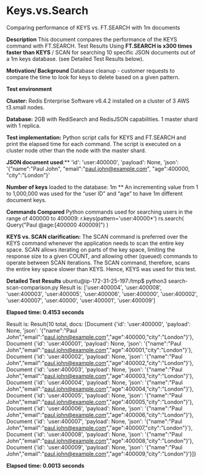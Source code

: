 # Keys.vs.Search
Comparing performance of KEYS vs. FT.SEARCH with 1m documents

**Description**
This document compares the performance of the KEYS command with FT.SEARCH.
Test Results
Using **FT.SEARCH is x300 times faster than KEYS** / SCAN for searching 10 specific JSON documents out of a 1m keys database. (see Detailed Test Results below).

**Motivation/ Background**
Database cleanup - customer requests to compare the time to look for keys to delete based on a given pattern.

**Test environment**

**Cluster:** Redis Enterprise Software v6.4.2 installed on a cluster of 3 AWS t3.small nodes.

**Database:** 2GB with RediSearch and RedisJSON capabilities. 1 master shard with 1 replica.

**Test implementation:** Python script calls for KEYS and FT.SEARCH and print the elapsed time for each command. The script is executed on a cluster node other than the node with the master shard.

**JSON document used**:**
'id': 'user:400000',
'payload': None,
'json': '{"name":"Paul John",
"email":"paul.john@example.com",
"age":400000,
"city":"London"}'

**Number of keys** loaded to the database: 1m
 ** An incrementing value from 1 to 1,000,000 was used for the “user ID” and “age” to have 1m different document keys.
 
**Commands Compared**
Python commands used for searching users in the range of 400000 to 400009:
r.keys(pattern='user:40000*')
rs.search( Query("Paul @age:[400000 400009]") )

**KEYS vs. SCAN clarification:**
The SCAN command is preferred over the KEYS command whenever the application needs to scan the entire key space. SCAN allows iterating on parts of the key space, limiting the response size to a given COUNT, and allowing other (queued) commands to operate between SCAN iterations. The SCAN command, therefore, scans the entire key space slower than KEYS. Hence, KEYS was used for this test.

**Detailed Test Results**
ubuntu@ip-172-31-25-197:/tmp$ python3 search-scan-comparison.py
Result is:  ['user:400004', 'user:400008', 'user:400003', 'user:400005', 'user:400006', 'user:400000', 'user:400002', 'user:400007', 'user:40000', 'user:400001', 'user:400009']

**Elapsed time: 0.4153 seconds**

Result is:  Result{10 total, docs: [Document {'id': 'user:400000', 'payload': None, 'json': '{"name":"Paul John","email":"paul.john@example.com","age":400000,"city":"London"}'}, Document {'id': 'user:400001', 'payload': None, 'json': '{"name":"Paul John","email":"paul.john@example.com","age":400001,"city":"London"}'}, Document {'id': 'user:400002', 'payload': None, 'json': '{"name":"Paul John","email":"paul.john@example.com","age":400002,"city":"London"}'}, Document {'id': 'user:400003', 'payload': None, 'json': '{"name":"Paul John","email":"paul.john@example.com","age":400003,"city":"London"}'}, Document {'id': 'user:400004', 'payload': None, 'json': '{"name":"Paul John","email":"paul.john@example.com","age":400004,"city":"London"}'}, Document {'id': 'user:400005', 'payload': None, 'json': '{"name":"Paul John","email":"paul.john@example.com","age":400005,"city":"London"}'}, Document {'id': 'user:400006', 'payload': None, 'json': '{"name":"Paul John","email":"paul.john@example.com","age":400006,"city":"London"}'}, Document {'id': 'user:400007', 'payload': None, 'json': '{"name":"Paul John","email":"paul.john@example.com","age":400007,"city":"London"}'}, Document {'id': 'user:400008', 'payload': None, 'json': '{"name":"Paul John","email":"paul.john@example.com","age":400008,"city":"London"}'}, Document {'id': 'user:400009', 'payload': None, 'json': '{"name":"Paul John","email":"paul.john@example.com","age":400009,"city":"London"}'}]}

**Elapsed time: 0.0013 seconds**

